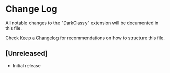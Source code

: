 # Change Log

All notable changes to the "DarkClassy" extension will be documented in this file.

Check [Keep a Changelog](http://keepachangelog.com/) for recommendations on how to structure this file.

## [Unreleased]

- Initial release
